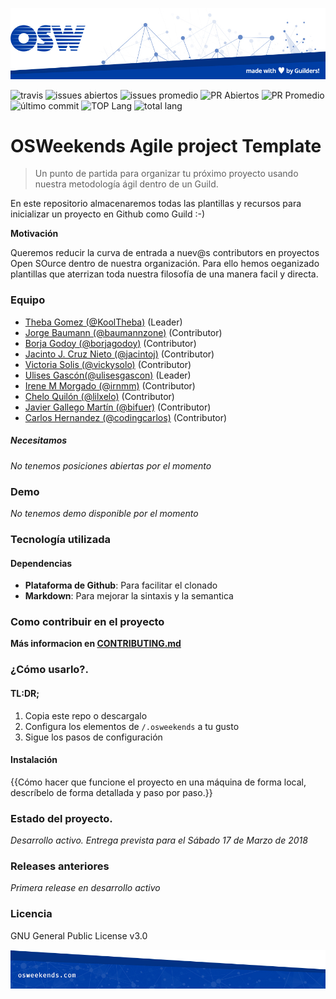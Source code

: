 ![header](other/img/OSW-project-GitHub-template-header.jpg)




![travis](https://img.shields.io/travis/OSWeekends/agile-project-template.svg)
![issues abiertos](https://img.shields.io/github/issues/OSWeekends/agile-project-template.svg)
![issues promedio](https://img.shields.io/issuestats/i/github/OSWeekends/agile-project-template.svg)
![PR Abiertos](https://img.shields.io/github/issues-pr/OSWeekends/agile-project-template.svg)
![PR Promedio](https://img.shields.io/issuestats/p/github/OSWeekends/agile-project-template.svg)
![último commit](https://img.shields.io/github/last-commit/OSWeekends/agile-project-template/master.svg)
![TOP Lang](https://img.shields.io/github/languages/top/OSWeekends/agile-project-template.svg)
![total lang](https://img.shields.io/github/languages/count/OSWeekends/agile-project-template.svg)

# OSWeekends Agile project Template

> Un punto de partida para organizar tu próximo proyecto usando nuestra metodología ágil dentro de un Guild.


En este repositorio almacenaremos todas las plantillas y recursos para inicializar un proyecto en Github como Guild :-)

**Motivación**

Queremos reducir la curva de entrada a nuev@s contributors en proyectos Open SOurce dentro de nuestra organización. Para ello hemos oeganizado plantillas que aterrizan toda nuestra filosofía de una manera facil y directa.

### Equipo

 - [ Theba Gomez (@KoolTheba)](https://github.com/integrante1) (Leader)
 - [ Jorge Baumann (@baumannzone)](https://github.com/baumannzone) (Contributor)
 - [ Borja Godoy (@borjagodoy)](https://github.com/borjagodoy) (Contributor)
 - [ Jacinto J. Cruz Nieto (@jacintoj)](https://github.com/jacintoj) (Contributor)
 - [ Victoria Solis (@vickysolo)](https://github.com/vickysolo) (Contributor)
 - [ Ulises Gascón(@ulisesgascon)](https://github.com/ulisesgascon) (Leader)
 - [ Irene M Morgado (@irnmm)](https://twitter.com/irnmm?lang=es) (Contributor)
 - [ Chelo Quilón (@lilxelo)](https://github.com/lilxelo) (Contributor)
 - [ Javier Gallego Martín (@bifuer)](https://github.com/bifuer) (Contributor)
 - [ Carlos Hernandez (@codingcarlos)](https://github.com/codingcarlos) (Contributor)


##### Necesitamos

_No tenemos posiciones abiertas por el momento_

### Demo

_No tenemos demo disponible por el momento_

### Tecnología utilizada

#### Dependencias
- **Plataforma de Github**: Para facilitar el clonado
- **Markdown**: Para mejorar la sintaxis y la semantica

### Como contribuir en el proyecto


**Más informacion en [CONTRIBUTING.md](CONTRIBUTING.md)**

### ¿Cómo usarlo?.

#### TL:DR;

1. Copia este repo o descargalo
2. Configura los elementos de `/.osweekends` a tu gusto
3. Sigue los pasos de configuración

#### Instalación

{{Cómo hacer que funcione el proyecto en una máquina de forma local, descríbelo de forma detallada y paso por paso.}}


### Estado del proyecto.

_Desarrollo activo. Entrega prevista para el Sábado 17 de Marzo de 2018_


### Releases anteriores

_Primera release en desarrollo activo_

### Licencia

GNU General Public License v3.0




![footer](other/img/OSW-project-GitHub-template-footer.jpg)